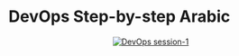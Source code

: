 # DevOps Step-by-step Arabic

<p align="center">
  <a href="https://youtu.be/UH2CPXXwUyU"><img src="https://raw.githubusercontent.com/MohamedRadwan-DevOps/DevOps-step-by-step-arabic/main/assets/DevOps-session-1.png" alt="DevOps session-1"/></a>
</p>
